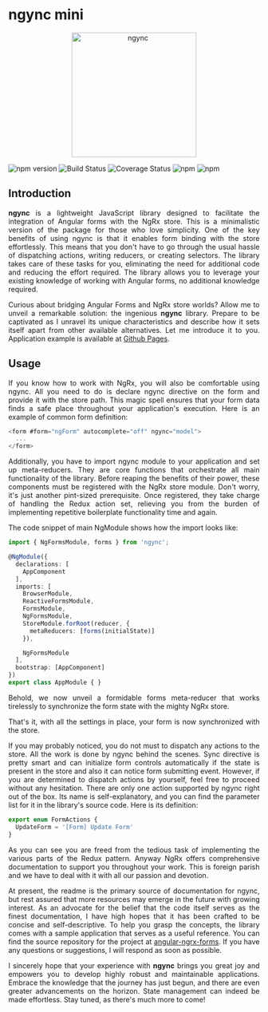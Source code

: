 <h1>ngync mini</h1>

<p align="center">
  <img src="https://raw.githubusercontent.com/oleksii-shepel/angular-ngrx-forms/master/projects/ngync/src/maskot.svg" alt="ngync" width="250"/>
</p>

  ![npm version](https://badge.fury.io/js/ngync.svg)
  ![Build Status](https://github.com/oleksii-shepel/angular-ngrx-forms/workflows/build/badge.svg)
  ![Coverage Status](https://coveralls.io/repos/github/oleksii-shepel/angular-ngrx-forms/badge.svg?branch=master)
  ![npm](https://img.shields.io/npm/dt/ngync.svg)
  ![npm](https://img.shields.io/npm/l/ngync.svg)

<h2>Introduction</h2>
<p>

</p>
<p align="justify">
<b>ngync</b> is a lightweight JavaScript library designed to facilitate the integration of Angular forms with the NgRx store. This is a minimalistic version of the package for those who love simplicity. One of the key benefits of using ngync is that it enables form binding with the store effortlessly. This means that you don't have to go through the usual hassle of dispatching actions, writing reducers, or creating selectors. The library takes care of these tasks for you, eliminating the need for additional code and reducing the effort required. The library allows you to leverage your existing knowledge of working with Angular forms, no additional knowledge required.
</p>
<p align="justify">
Curious about bridging Angular Forms and NgRx store worlds? Allow me to unveil a remarkable solution: the ingenious <b>ngync</b> library. Prepare to be captivated as I unravel its unique characteristics and describe how it sets itself apart from other available alternatives. Let me introduce it to you. Application example is available at <a href="https://oleksii-shepel.github.io/angular-ngrx-forms/">Github Pages</a>.</p>
<h2>Usage</h2>
<p align="justify">
If you know how to work with NgRx, you will also be comfortable using ngync. All you need to do is declare ngync directive on the form and provide it with the store path. This magic spell ensures that your form data finds a safe place throughout your application's execution. Here is an example of common form definition:
</p>

```typescript
<form #form="ngForm" autocomplete="off" ngync="model">
  ...
</form>
```

<p align="justify">
Additionally, you have to import ngync module to your application and set up meta-reducers. They are core functions that orchestrate all main functionality of the library. Before reaping the benefits of their power, these components must be registered with the NgRx store module. Don't worry, it's just another pint-sized prerequisite. Once registered, they take charge of handling the Redux action set, relieving you from the burden of implementing repetitive boilerplate functionality time and again.
</p>
<p align="justify">
The code snippet of main NgModule shows how the import looks like:
</p>

```typescript
import { NgFormsModule, forms } from 'ngync';

@NgModule({
  declarations: [
    AppComponent
  ],
  imports: [
    BrowserModule,
    ReactiveFormsModule,
    FormsModule,
    NgFormsModule,
    StoreModule.forRoot(reducer, {
      metaReducers: [forms(initialState)]
    }),

    NgFormsModule
  ],
  bootstrap: [AppComponent]
})
export class AppModule { }
```

<p align="justify">
Behold, we now unveil a formidable forms meta-reducer that works tirelessly to synchronize the form state with the mighty NgRx store.
</p>
<p align="justify">
That's it, with all the settings in place, your form is now synchronized with the store.
</p>
<p align="justify">
If you may probably noticed, you do not must to dispatch any actions to the store. All the work is done by ngync behind the scenes. Sync directive is pretty smart and can initialize form controls automatically if the state is present in the store and also it can notice form submitting event. However, if you are determined to dispatch actions by yourself, feel free to proceed without any hesitation. There are only one action supported by ngync right out of the box. Its name is self-explanatory, and you can find the parameter list for it in the library's source code. Here is its definition:
</p>

```typescript
export enum FormActions {
  UpdateForm = '[Form] Update Form'
}
```

<p align="justify">
As you can see you are freed from the tedious task of implementing the various parts of the Redux pattern. Anyway NgRx offers comprehensive documentation to support you throughout your work. This is foreign parish and we have to deal with it with all our passion and devotion.
</p>
<p align="justify">
At present, the readme is the primary source of documentation for ngync, but rest assured that more resources may emerge in the future with growing interest. As an advocate for the belief that the code itself serves as the finest documentation, I have high hopes that it has been crafted to be concise and self-descriptive. To help you grasp the concepts, the library comes with a sample application that serves as a useful reference. You can find the source repository for the project at <a href="https://github.com/oleksii-shepel/angular-ngrx-forms.git">angular-ngrx-forms</a>. If you have any questions or suggestions, I will respond as soon as possible.
</p>
<p align="justify">
I sincerely hope that your experience with <b>ngync</b> brings you great joy and empowers you to develop highly robust and maintainable applications. Embrace the knowledge that the journey has just begun, and there are even greater advancements on the horizon. State management can indeed be made effortless. Stay tuned, as there's much more to come!</p>

